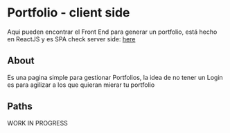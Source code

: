 # Portfolio - client side

Aqui pueden encontrar el Front End para generar un portfolio, está hecho en ReactJS y es SPA
check server side: [here](https://github.com/eoGimenez/portfolio-server)

## About

Es una pagina simple para gestionar Portfolios, la idea de no tener un Login es para agilizar a los que quieran mierar tu portfolio


## Paths


WORK IN PROGRESS
